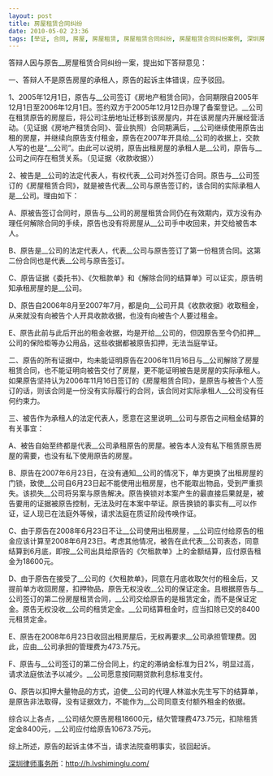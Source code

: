 ```yaml
---
layout: post
title: 房屋租赁合同纠纷
date: 2010-05-02 23:36
tags: [举证, 合同, 房屋, 房屋租赁, 房屋租赁合同纠纷, 房屋租赁合同纠纷案例, 深圳房产律师咨询, 纠纷]
---
```

答辩人因与原告__房屋租赁合同纠纷一案，提出如下答辩意见：

一、答辩人不是原告房屋的承租人，原告的起诉主体错误，应予驳回。

1、2005年12月1日，原告与__公司签订《房地产租赁合同》，合同期限自2005年12月1日至2006年12月1日。签约双方于2005年12月12日办理了备案登记。__公司在租赁原告的房屋后，将公司注册地址迁移到该房屋内，并在该房屋内开展经营活动。（见证据《房地产租赁合同》、营业执照）合同期满后，__公司继续使用原告出租的房屋，并继续向原告支付租金，原告在2007年开具给__公司的收据上，交款人写的也是“__公司”。由此可以说明，原告出租房屋的承租人是__公司，原告与__公司之间存在租赁关系。（见证据〈收款收据〉）

2、被告是__公司的法定代表人，有权代表__公司对外签订合同。原告与__公司签订的《房屋租赁合同》，就是被告代表__公司与原告签订的，该合同的实际承租人是__公司。理由如下：

A、原被告签订合同时，原告与__公司的房屋租赁合同仍在有效期内，双方没有办理任何解除合同的手续，原告也没有将房屋从__公司手中收回来，并交给被告本人。

B、原告是__公司的法定代表人，代表__公司与原告签订了第一份租赁合同。这第二份合同也是代表__公司与原告签订。

C、原告证据《委托书》、《欠租款单》和《解除合同的结算单》可以证实，原告明知承租房屋的是__公司。

D、原告自2006年8月至2007年7月，都是向__公司开具《收款收据》收取租金，从来就没有向被告个人开具收款收据，也没有向被告个人要过租金。

E、原告此前与此后开出的租金收据，均是开给__公司的，但因原告至今仍扣押__公司的保险柜等办公用品，这些收据都被原告扣押，无法当庭举证。

二、原告的所有证据中，均未能证明原告在2006年11月16日与__公司解除了房屋租赁合同，也不能证明向被告交付了房屋，更不能证明被告是房屋的实际承租人。如果原告坚持认为2006年11月16日签订的《房屋租赁合同》，是原告与被告个人签订的话，则该合同是一份没有实际履行的合同，该合同对实际承租人__公司没有任何约束力。

三、被告作为承租人的法定代表人，愿意在这里说明__公司与原告之间租金结算的有关事宜：

A、被告自始至终都是代表__公司承租原告的房屋。被告本人没有私下租赁原告房屋的需要，也没有私下使用原告的房屋。

B、原告在2007年6月23日，在没有通知__公司的情况下，单方更换了出租房屋的门锁，致使__公司自6月23日起不能使用出租房屋，也不能取出物品，受到严重损失。该损失__公司将另案与原告解决。原告换锁对本案产生的最直接后果就是，被告要用的证据被原告控制，无法及时在本案中举证。原告换锁的事实有__可以作证，证人现已在法庭外等候，请求法庭在质证阶段传唤作证。

C、由于原告在2008年6月23日不让__公司使用出租房屋，__公司应付给原告的租金应该计算至2008年6月23日。考虑其他情况，被告在此代表__公司表态，同意结算到6月底，即按__公司出具给原告的《欠租款单》上的金额结算，应付原告租金为18600元。

D、由于原告在接受了__公司的《欠租款单》，同意在月底收取欠付的租金后，又提前单方收回房屋，扣押物品，原告无权没收__公司的保证定金。且根据原告与__公司签订的第二份房屋租赁合同，__公司交给原告的是租赁定金，而不是保证定金。原告无权没收__公司的租赁定金。__公司结算租金时，应当扣除已交的8400元租赁定金。

E、原告在2008年6月23日收回出租房屋后，无权再要求__公司承担管理费。因此，应由__公司承担的管理费为473.75元。

F、原告与__公司签订的第二份合同上，约定的滞纳金标准为日2%，明显过高，请求法庭依法予以减少。__公司愿意按同期贷款利息标准支付。

G、原告以扣押大量物品的方式，迫使__公司的代理人林滋水先生写下的结算单，是原告非法取得，没有证据效力，不能作为__公司同意支付额外租金的依据。

综合以上各点，__公司结欠原告房租18600元，结欠管理费473.75元，扣除租赁定金8400元，__公司应付给原告10673.75元。

综上所述，原告的起诉主体不当，请求法院查明事实，驳回起诉。

<a href="http://h.lvshiminglu.com/">深圳律师事务所</a>：<a href="http://h.lvshiminglu.com/">http://h.lvshiminglu.com/</a>


